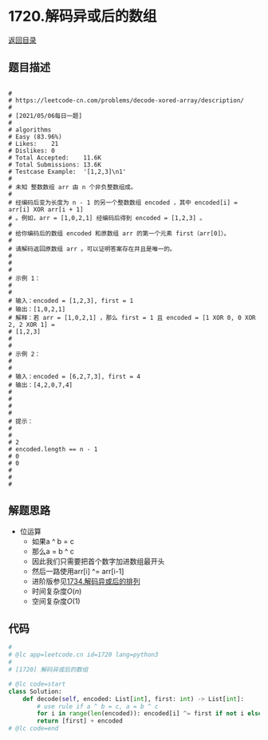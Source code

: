 # 1720.解码异或后的数组
[返回目录](../README.md)
  
## 题目描述
```

#
# https://leetcode-cn.com/problems/decode-xored-array/description/
#
# [2021/05/06每日一题]
#
# algorithms
# Easy (83.96%)
# Likes:    21
# Dislikes: 0
# Total Accepted:    11.6K
# Total Submissions: 13.6K
# Testcase Example:  '[1,2,3]\n1'
#
# 未知 整数数组 arr 由 n 个非负整数组成。
# 
# 经编码后变为长度为 n - 1 的另一个整数数组 encoded ，其中 encoded[i] = arr[i] XOR arr[i + 1]
# 。例如，arr = [1,0,2,1] 经编码后得到 encoded = [1,2,3] 。
# 
# 给你编码后的数组 encoded 和原数组 arr 的第一个元素 first（arr[0]）。
# 
# 请解码返回原数组 arr 。可以证明答案存在并且是唯一的。
# 
# 
# 
# 示例 1：
# 
# 
# 输入：encoded = [1,2,3], first = 1
# 输出：[1,0,2,1]
# 解释：若 arr = [1,0,2,1] ，那么 first = 1 且 encoded = [1 XOR 0, 0 XOR 2, 2 XOR 1] =
# [1,2,3]
# 
# 
# 示例 2：
# 
# 
# 输入：encoded = [6,2,7,3], first = 4
# 输出：[4,2,0,7,4]
# 
# 
# 
# 
# 提示：
# 
# 
# 2 
# encoded.length == n - 1
# 0 
# 0 
# 
# 
#
```  
  
## 解题思路 
- 位运算
  - 如果a ^ b = c
  - 那么a = b ^ c
  - 因此我们只需要把首个数字加进数组最开头
  - 然后一路使用arr[i] ^= arr[i-1]
  - 进阶版参见[1734.解码异或后的排列](./1734.解码异或后的排列.md)
  - 时间复杂度$O(n)$
  - 空间复杂度$O(1)$
  
## 代码
``` py
#
# @lc app=leetcode.cn id=1720 lang=python3
#
# [1720] 解码异或后的数组

# @lc code=start
class Solution:
    def decode(self, encoded: List[int], first: int) -> List[int]:
        # use rule if a ^ b = c, a = b ^ c
        for i in range(len(encoded)): encoded[i] ^= first if not i else encoded[i - 1]
        return [first] + encoded
# @lc code=end


```
